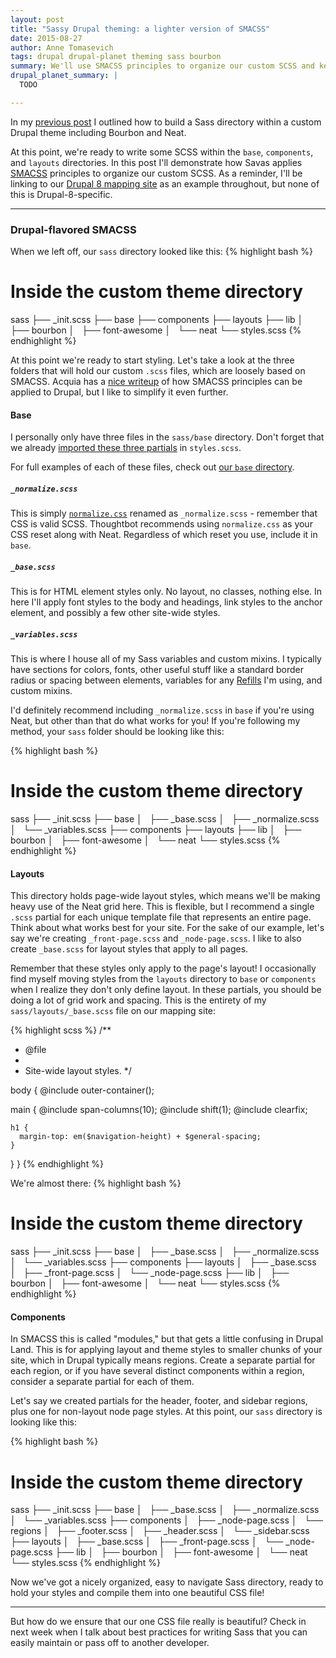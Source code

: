 ```yaml
---
layout: post
title: "Sassy Drupal theming: a lighter version of SMACSS"
date: 2015-08-27
author: Anne Tomasevich
tags: drupal drupal-planet theming sass bourbon
summary: We'll use SMACSS principles to organize our custom SCSS and keep it lean and maintainable.
drupal_planet_summary: |
  TODO

---
```


In my [previous post](/2015/08/21/sassy-drupal-theming-part-1.html) I outlined how to build a Sass directory within a custom Drupal theme including Bourbon and Neat.

At this point, we're ready to write some SCSS within the `base`, `components`, and `layouts` directories. In this post I'll demonstrate how Savas applies [SMACSS](https://smacss.com/) principles to organize our custom SCSS. As a reminder, I'll be linking to our [Drupal 8 mapping site](https://github.com/savaslabs/durham-civil-rights-map) as an example throughout, but none of this is Drupal-8-specific.

<hr>

### Drupal-flavored SMACSS

When we left off, our `sass` directory looked like this:
{% highlight bash %}
# Inside the custom theme directory
sass
├── _init.scss
├── base
├── components
├── layouts
├── lib
│   ├── bourbon
│   ├── font-awesome
│   └── neat
└── styles.scss
{% endhighlight %}

At this point we're ready to start styling. Let's take a look at the three folders that will hold our custom `.scss` files, which are loosely based on SMACSS. Acquia has a [nice writeup](https://dev.acquia.com/blog/organize-your-styles-introduction-smacss) of how SMACSS principles can be applied to Drupal, but I like to simplify it even further.

#### Base

I personally only have three files in the `sass/base` directory. Don't forget that we already [imported these three partials](/2015/08/21/sassy-drupal-theming-part-1.html#set-up-stylesscss) in `styles.scss`.

For full examples of each of these files, check out [our `base` directory](https://github.com/savaslabs/durham-civil-rights-map/tree/master/docroot/themes/custom/mappy/sass/base).

##### `_normalize.scss`
This is simply [`normalize.css`](https://necolas.github.io/normalize.css/) renamed as `_normalize.scss` - remember that CSS is valid SCSS. Thoughtbot recommends using `normalize.css` as your CSS reset along with Neat. Regardless of which reset you use, include it in `base`.

##### `_base.scss`
This is for HTML element styles only. No layout, no classes, nothing else. In here I'll apply font styles to the body and headings, link styles to the anchor element, and possibly a few other site-wide styles.

##### `_variables.scss`
This is where I house all of my Sass variables and custom mixins. I typically have sections for colors, fonts, other useful stuff like a standard border radius or spacing between elements, variables for any [Refills](http://refills.bourbon.io/) I'm using, and custom mixins.

I'd definitely recommend including `_normalize.scss` in `base` if you're using Neat, but other than that do what works for you! If you're following my method, your `sass` folder should be looking like this:

{% highlight bash %}
# Inside the custom theme directory
sass
├── _init.scss
├── base
│   ├── _base.scss
│   ├── _normalize.scss
│   └── _variables.scss
├── components
├── layouts
├── lib
│   ├── bourbon
│   ├── font-awesome
│   └── neat
└── styles.scss
{% endhighlight %}

#### Layouts

This directory holds page-wide layout styles, which means we'll be making heavy use of the Neat grid here. This is flexible, but I recommend a single `.scss` partial for each unique template file that represents an entire page. Think about what works best for your site. For the sake of our example, let's say we're creating `_front-page.scss` and `_node-page.scss`. I like to also create `_base.scss` for layout styles that apply to all pages.

Remember that these styles only apply to the page's layout! I occasionally find myself moving styles from the `layouts` directory to `base` or `components` when I realize they don't only define layout. In these partials, you should be doing a lot of grid work and spacing. This is the entirety of my `sass/layouts/_base.scss` file on our mapping site:

{% highlight scss %}
/**
 * @file
 *
 * Site-wide layout styles.
 */

body {
  @include outer-container();

  main {
    @include span-columns(10);
    @include shift(1);
    @include clearfix;

    h1 {
      margin-top: em($navigation-height) + $general-spacing;
    }
  }
}
{% endhighlight %}

We're almost there:
{% highlight bash %}
# Inside the custom theme directory
sass
├── _init.scss
├── base
│   ├── _base.scss
│   ├── _normalize.scss
│   └── _variables.scss
├── components
├── layouts
│   ├── _base.scss
│   ├── _front-page.scss
│   └── _node-page.scss
├── lib
│   ├── bourbon
│   ├── font-awesome
│   └── neat
└── styles.scss
{% endhighlight %}

#### Components

In SMACSS this is called "modules," but that gets a little confusing in Drupal Land. This is for applying layout and theme styles to smaller chunks of your site, which in Drupal typically means regions. Create a separate partial for each region, or if you have several distinct components within a region, consider a separate partial for each of them.

Let's say we created partials for the header, footer, and sidebar regions, plus one for non-layout node page styles. At this point, our `sass` directory is looking like this:

{% highlight bash %}
# Inside the custom theme directory
sass
├── _init.scss
├── base
│   ├── _base.scss
│   ├── _normalize.scss
│   └── _variables.scss
├── components
│   ├── _node-page.scss
│   └── regions
│       ├── _footer.scss
│       ├── _header.scss
│       └── _sidebar.scss
├── layouts
│   ├── _base.scss
│   ├── _front-page.scss
│   └── _node-page.scss
├── lib
│   ├── bourbon
│   ├── font-awesome
│   └── neat
└── styles.scss
{% endhighlight %}

Now we've got a nicely organized, easy to navigate Sass directory, ready to hold your styles and compile them into one beautiful CSS file!

<hr>

But how do we ensure that our one CSS file really is beautiful? Check in next week when I talk about best practices for writing Sass that you can easily maintain or pass off to another developer.

